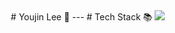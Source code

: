 <div align="center">
 # Youjin Lee 👋
 ---
 # Tech Stack 📚
 <img src="https://img.shields.io/badge/Python-3766AB?style=flat-square&logo=Python&logoColor=white"/></a>&nbsp 
</div>

